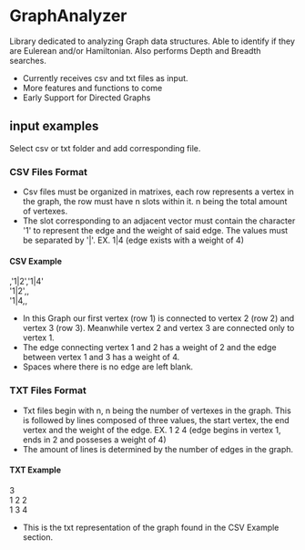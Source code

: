 # GraphAnalyzer
Library dedicated to analyzing Graph data structures. Able to identify if they are Eulerean and/or Hamiltonian. Also performs Depth and Breadth searches.
- Currently receives csv and txt files as input.
- More features and functions to come
- Early Support for Directed Graphs

## input examples
Select csv or txt folder and add corresponding file.

### CSV Files Format
- Csv files must be organized in matrixes, each row represents a vertex in the graph, the row must have n slots within it. n being the total amount of vertexes.
- The slot corresponding to an adjacent vector must contain the character '1' to represent the edge and the weight of said edge. The values must be separated by '|'. EX. 1|4 (edge exists with a weight of 4)

#### CSV Example
,'1|2','1|4'<br>
'1|2',, <br>
'1|4,, <br>
- In this Graph our first vertex (row 1) is connected to vertex 2 (row 2) and vertex 3 (row 3). Meanwhile vertex 2 and vertex 3 are connected only to vertex 1.
- The edge connecting vertex 1 and 2 has a weight of 2 and the edge between vertex 1 and 3 has a weight of 4.
- Spaces where there is no edge are left blank.

### TXT Files Format
- Txt files begin with n, n being the number of vertexes in the graph. This is followed by lines composed of three values, the start vertex, the end vertex and the weight of the edge. EX. 1 2 4 (edge begins in vertex 1, ends in 2 and posseses a weight of 4)
- The amount of lines is determined by the number of edges in the graph.

#### TXT Example
3<br>
1 2 2<br>
1 3 4<br>

- This is the txt representation of the graph found in the CSV Example section.

